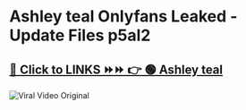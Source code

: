 
 # Ashley teal Onlyfans Leaked - Update Files p5al2

## <h2><a href="https://clipsfans.com/Ashley_teal&ref=git">🔗 Click to LINKS ⏩⏩ 👉 🟢 Ashley teal </a></h2>

<a href="https://clipsfans.com/Ashley_teal&ref=git" rel="nofollow" data-target="animated-image.originalLink"><img src="https://i.ibb.co.com/xMMVF88/686577567.gif" alt="Viral Video Original" style="max-width: 100%; display: inline-block;" data-target="animated-image.originalImage"></a>

